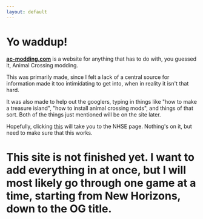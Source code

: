```yaml
---
layout: default
---
```

<!-- This hopefully changes the icon of the site to fasil. -->
<link rel="shortcut icon" type="image/x-icon" href="fasil.ico" />

# Yo waddup!
[**ac-modding.com**](https://ac-modding.com/) is a website for anything that has to do with, you guessed it, Animal Crossing modding. 

This was primarily made, since I felt a lack of a central source for information made it too intimidating to get into, when in reality it isn't that hard.

It was also made to help out the googlers, typing in things like "how to make a treasure island", "how to install animal crossing mods", and things of that sort. Both of the things just mentioned will be on the site later.

Hopefully, clicking [this](/page/ACNH/NHSE) will take you to the NHSE page. Nothing's on it, but need to make sure that this works.

# **This site is not finished yet. I want to add everything in at once, but I will most likely go through one game at a time, starting from New Horizons, down to the OG title.**
